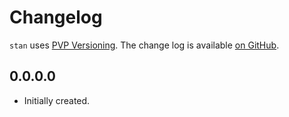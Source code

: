# Changelog

`stan` uses [PVP Versioning][1].
The change log is available [on GitHub][2].

## 0.0.0.0

* Initially created.

[1]: https://pvp.haskell.org
[2]: https://github.com/kowainik/stan/releases
